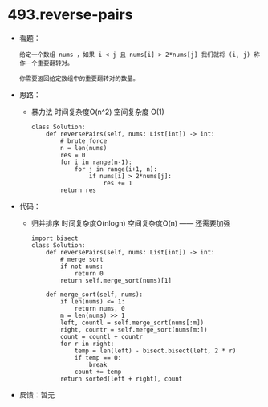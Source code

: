 # 493.reverse-pairs

- 看题：

  ```
  给定一个数组 nums ，如果 i < j 且 nums[i] > 2*nums[j] 我们就将 (i, j) 称作一个重要翻转对。
  
  你需要返回给定数组中的重要翻转对的数量。
  
  ```

  

- 思路：

  - 暴力法  时间复杂度O(n^2) 空间复杂度 O(1)

    ```
    class Solution:
        def reversePairs(self, nums: List[int]) -> int:
            # brute force
            n = len(nums)
            res = 0
            for i in range(n-1):
                for j in range(i+1, n):
                    if nums[i] > 2*nums[j]:
                        res += 1
            return res
    ```
    
    
    
    
  
- 代码：

  - 归并排序 时间复杂度O(nlogn) 空间复杂度O(n)  —— 还需要加强

    ```
    import bisect
    class Solution:
        def reversePairs(self, nums: List[int]) -> int:
            # merge sort
            if not nums:
                return 0
            return self.merge_sort(nums)[1]
    
        def merge_sort(self, nums):
            if len(nums) <= 1:
                return nums, 0
            m = len(nums) >> 1
            left, countl = self.merge_sort(nums[:m])
            right, countr = self.merge_sort(nums[m:])
            count = countl + countr
            for r in right:
                temp = len(left) - bisect.bisect(left, 2 * r)
                if temp == 0:
                    break
                count += temp
            return sorted(left + right), count
    
    ```
    
    
  
- 反馈：暂无

